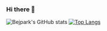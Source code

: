 ### Hi there 👋
![Bejpark's GitHub stats](https://github-readme-stats.vercel.app/api?username=bejpark&show_icons=true&theme=radical)
[![Top Langs](https://github-readme-stats.vercel.app/api/top-langs/?username=bejpark&layout=compact)](https://github.com/anuraghazra/github-readme-stats)


<!--
**bejpark/bejpark** is a ✨ _special_ ✨ repository because its `README.md` (this file) appears on your GitHub profile.

Here are some ideas to get you started:

- 🔭 I’m currently working on ...
- 🌱 I’m currently learning ...
- 👯 I’m looking to collaborate on ...
- 🤔 I’m looking for help with ...
- 💬 Ask me about ...
- 📫 How to reach me: ...
- 😄 Pronouns: ...
- ⚡ Fun fact: ...
-->
